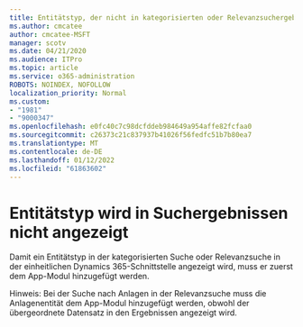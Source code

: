 ```yaml
---
title: Entitätstyp, der nicht in kategorisierten oder Relevanzsuchergebnissen in Dynamics 365 Unified Interface angezeigt wird
ms.author: cmcatee
author: cmcatee-MSFT
manager: scotv
ms.date: 04/21/2020
ms.audience: ITPro
ms.topic: article
ms.service: o365-administration
ROBOTS: NOINDEX, NOFOLLOW
localization_priority: Normal
ms.custom:
- "1981"
- "9000347"
ms.openlocfilehash: e0fc40c7c98dcfddeb984649a954affe82fcfaa0
ms.sourcegitcommit: c26373c21c837937b41026f56fedfc51b7b80ea7
ms.translationtype: MT
ms.contentlocale: de-DE
ms.lasthandoff: 01/12/2022
ms.locfileid: "61863602"
---
```

# <a name="entity-type-not-showing-in-search-results"></a>Entitätstyp wird in Suchergebnissen nicht angezeigt

Damit ein Entitätstyp in der kategorisierten Suche oder Relevanzsuche in der einheitlichen Dynamics 365-Schnittstelle angezeigt wird, muss er zuerst dem App-Modul hinzugefügt werden.

Hinweis: Bei der Suche nach Anlagen in der Relevanzsuche muss die Anlagenentität dem App-Modul hinzugefügt werden, obwohl der übergeordnete Datensatz in den Ergebnissen angezeigt wird.
